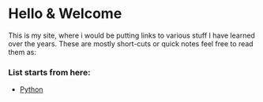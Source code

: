 
# Hello & Welcome

This is my site, where i would be putting links to various stuff I have learned over the years. These are mostly short-cuts or quick notes 
feel free to read them as:

### List starts from here:

* [Python](https://27rohitb.github.io/python/python_readme.md)
